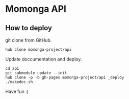 # Momonga API

## How to deploy

git clone from GitHub.

```
hub clone momonga-project/api
```

Update doccumentation and deploy.

```
cd api
git submodule update --init
hub clone -p -b gh-pages momonga-project/api _deploy
./makedoc.sh
```

Have fun :)


